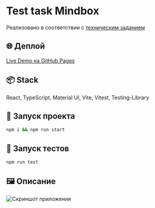 # Test task Mindbox

Реализовано в соответствии с [техническим заданием](https://docs.google.com/document/d/1n7IZTHK4Q7PEPZuA3hXkCEz_AuRvjcP-Eoswcn_xAeM/edit?tab=t.0)

## 🌐 Деплой

[Live Demo на GitHub Pages](https://max-tetslav.github.io/test_mindbox/)

## 📦 Stack

React, TypeScript, Material UI, Vite, Vitest, Testing-Library

## 🚀 Запуск проекта

```bash
npm i && npm run start
```

## 🧪 Запуск тестов

```bash
npm run test
```

## 🖼️ Описание

![Скриншот приложения](https://github.com/user-attachments/assets/83f6fe9b-43bf-4454-abb0-59b18605a2cb)

